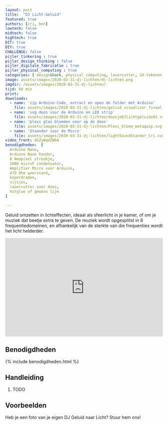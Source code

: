 ```yaml
---
layout: post
title:  "DJ Licht-Geluid"
featured: true
authors: [cri, ben]
lowtech: false
midtech: false
hightech: true
DIT: true
DIY: true
CHALLENGE: false
pijler_tinkering : true
pijler_design_thinking : false
pijler_digitale_fabricatie : true
pijler_physical_computing : true
categories: [ design&hack, physical computing, lasercutter, 2d-tekenen ]
image: assets/images/2020-03-31-dj-lichten/dj-lichten.png
imgdir: /assets/images/2020-03-31-dj-lichten/
tijd: 60 min
print: 
downloads:
  - name: 'zip Arduino Code, extract en open de folder met Arduino'
    file: assets/images/2020-03-31-dj-lichten/geluid_visualizer_finaal.zip
  - name: 'svg doos voor de Arduino en LED strip'
    file: assets/images/2020-03-31-dj-lichten/doosjeDJlichtgeluidv02.svg
  - name: 'plexi glas bloemen voor op de doos'
    file: assets/images/2020-03-31-dj-lichten/Plexi_bloem_metaquip.svg
  - name: 'Staander voor de Micro'
    file: assets/images/2020-03-31-dj-lichten/lightSoundStander_Cri.svg
video_front: dGZyWqdZWbA
benodigdheden:  [
  Arduino Nano,
  Arduino Nano houder,
  8 Neopixel strookje,
  1000 microF condensator,
  Amplifier Micro voor Arduino,
  47O Ohm weerstand,
  koperdraden,
  vijsjes,
  lasercutter voor doos,
  hotglue of gewone lijm
]

---
```


Geluid omzetten in lichteffecten, ideaal als sfeerlicht in je kamer, of om je muziek dat beetje extra te geven. De muziek wordt opgesplitst in 8 frequentiedomeinen, en afhankelijk van de sterkte van die frequenties wordt het licht helderder.

<p><iframe style="width:100%;" height="315" src="https://www.youtube.com/embed/{{page.video_front}}?rel=0&amp;showinfo=0" frameborder="0" allowfullscreen></iframe></p>


## Benodigdheden

{% include benodigdheden.html %}

## Handleiding

1. TODO


## Voorbeelden
Heb je een foto van je eigen DJ Geluid naar Licht? Stuur hem ons!
